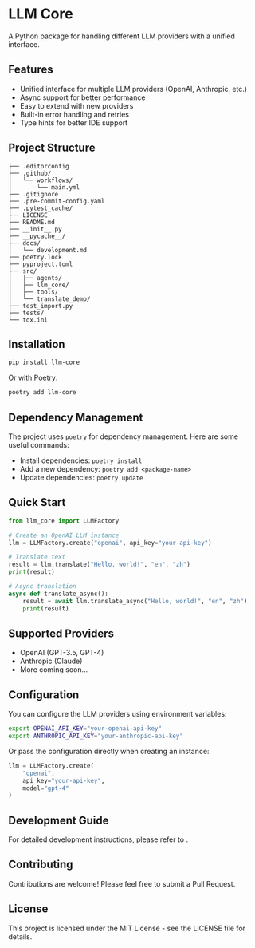 # LLM Core

A Python package for handling different LLM providers with a unified interface.

## Features

- Unified interface for multiple LLM providers (OpenAI, Anthropic, etc.)
- Async support for better performance
- Easy to extend with new providers
- Built-in error handling and retries
- Type hints for better IDE support

## Project Structure
```
├── .editorconfig
├── .github/
│   └── workflows/
│       └── main.yml
├── .gitignore
├── .pre-commit-config.yaml
├── .pytest_cache/
├── LICENSE
├── README.md
├── __init__.py
├── __pycache__/
├── docs/
│   └── development.md
├── poetry.lock
├── pyproject.toml
├── src/
│   ├── agents/
│   ├── llm_core/
│   ├── tools/
│   └── translate_demo/
├── test_import.py
├── tests/
└── tox.ini
```

## Installation

```bash
pip install llm-core
```

Or with Poetry:

```bash
poetry add llm-core
```

## Dependency Management
The project uses `poetry` for dependency management. Here are some useful commands:

- Install dependencies: `poetry install`
- Add a new dependency: `poetry add <package-name>`
- Update dependencies: `poetry update`

## Quick Start

```python
from llm_core import LLMFactory

# Create an OpenAI LLM instance
llm = LLMFactory.create("openai", api_key="your-api-key")

# Translate text
result = llm.translate("Hello, world!", "en", "zh")
print(result)

# Async translation
async def translate_async():
    result = await llm.translate_async("Hello, world!", "en", "zh")
    print(result)
```

## Supported Providers

- OpenAI (GPT-3.5, GPT-4)
- Anthropic (Claude)
- More coming soon...

## Configuration

You can configure the LLM providers using environment variables:

```bash
export OPENAI_API_KEY="your-openai-api-key"
export ANTHROPIC_API_KEY="your-anthropic-api-key"
```

Or pass the configuration directly when creating an instance:

```python
llm = LLMFactory.create(
    "openai",
    api_key="your-api-key",
    model="gpt-4"
)
```

## Development Guide
For detailed development instructions, please refer to <mcfile name="development.md" path="/Users/costalong/code/ai/translate-demo/translate_demo/docs/development.md"></mcfile>.

## Contributing

Contributions are welcome! Please feel free to submit a Pull Request.

## License

This project is licensed under the MIT License - see the LICENSE file for details.
